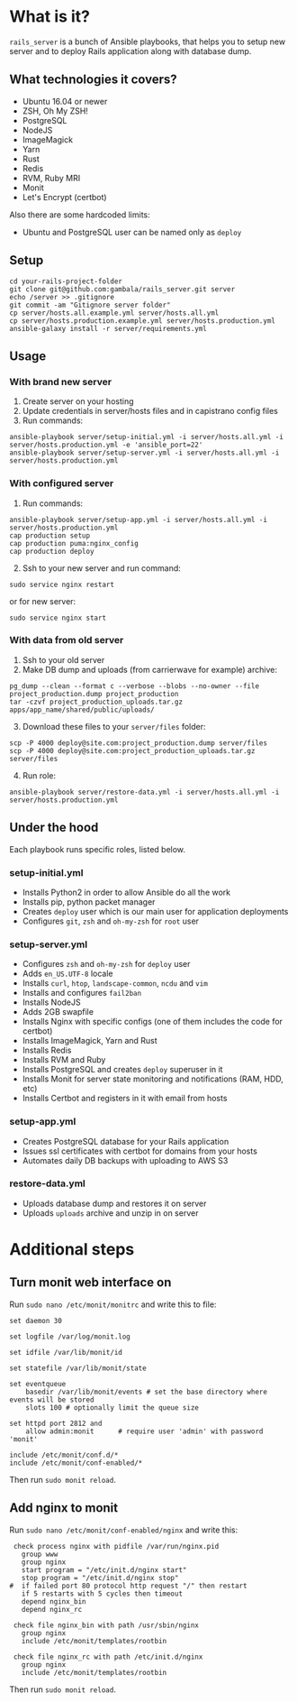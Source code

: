 # What is it?

`rails_server` is a bunch of Ansible playbooks, that helps you to setup new server and to deploy Rails application along with database dump.

## What technologies it covers?

- Ubuntu 16.04 or newer
- ZSH, Oh My ZSH!
- PostgreSQL
- NodeJS
- ImageMagick
- Yarn
- Rust
- Redis
- RVM, Ruby MRI
- Monit
- Let's Encrypt (certbot)

Also there are some hardcoded limits:

- Ubuntu and PostgreSQL user can be named only as `deploy`

## Setup

    cd your-rails-project-folder
    git clone git@github.com:gambala/rails_server.git server
    echo /server >> .gitignore
    git commit -am "Gitignore server folder"
    cp server/hosts.all.example.yml server/hosts.all.yml
    cp server/hosts.production.example.yml server/hosts.production.yml
    ansible-galaxy install -r server/requirements.yml

## Usage

### With brand new server

1. Create server on your hosting
2. Update credentials in server/hosts files and in capistrano config files
3. Run commands:

```
ansible-playbook server/setup-initial.yml -i server/hosts.all.yml -i server/hosts.production.yml -e 'ansible_port=22'
ansible-playbook server/setup-server.yml -i server/hosts.all.yml -i server/hosts.production.yml
```

### With configured server

1. Run commands:

```
ansible-playbook server/setup-app.yml -i server/hosts.all.yml -i server/hosts.production.yml
cap production setup
cap production puma:nginx_config
cap production deploy
```

2. Ssh to your new server and run command:

```
sudo service nginx restart
```

or for new server:

```
sudo service nginx start
```

### With data from old server

1. Ssh to your old server
2. Make DB dump and uploads (from carrierwave for example) archive:

```
pg_dump --clean --format c --verbose --blobs --no-owner --file project_production.dump project_production
tar -czvf project_production_uploads.tar.gz apps/app_name/shared/public/uploads/
```

3. Download these files to your `server/files` folder:

```
scp -P 4000 deploy@site.com:project_production.dump server/files
scp -P 4000 deploy@site.com:project_production_uploads.tar.gz server/files
```

4. Run role:

```
ansible-playbook server/restore-data.yml -i server/hosts.all.yml -i server/hosts.production.yml
```

## Under the hood

Each playbook runs specific roles, listed below.

### setup-initial.yml

- Installs Python2 in order to allow Ansible do all the work
- Installs pip, python packet manager
- Creates `deploy` user which is our main user for application deployments
- Configures `git`, `zsh` and `oh-my-zsh` for `root` user

### setup-server.yml

- Configures `zsh` and `oh-my-zsh` for `deploy` user
- Adds `en_US.UTF-8` locale
- Installs `curl`, `htop`, `landscape-common`, `ncdu` and `vim`
- Installs and configures `fail2ban`
- Installs NodeJS
- Adds 2GB swapfile
- Installs Nginx with specific configs (one of them includes the code for certbot)
- Installs ImageMagick, Yarn and Rust
- Installs Redis
- Installs RVM and Ruby
- Installs PostgreSQL and creates `deploy` superuser in it
- Installs Monit for server state monitoring and notifications (RAM, HDD, etc)
- Installs Certbot and registers in it with email from hosts

### setup-app.yml

- Creates PostgreSQL database for your Rails application
- Issues ssl certificates with certbot for domains from your hosts
- Automates daily DB backups with uploading to AWS S3

### restore-data.yml

- Uploads database dump and restores it on server
- Uploads `uploads` archive and unzip in on server

# Additional steps

## Turn monit web interface on

Run `sudo nano /etc/monit/monitrc` and write this to file:

```
set daemon 30

set logfile /var/log/monit.log

set idfile /var/lib/monit/id

set statefile /var/lib/monit/state

set eventqueue
    basedir /var/lib/monit/events # set the base directory where events will be stored
    slots 100 # optionally limit the queue size

set httpd port 2812 and
    allow admin:monit      # require user 'admin' with password 'monit'

include /etc/monit/conf.d/*
include /etc/monit/conf-enabled/*
```

Then run `sudo monit reload`.

## Add nginx to monit

Run `sudo nano /etc/monit/conf-enabled/nginx` and write this:

```
 check process nginx with pidfile /var/run/nginx.pid
   group www
   group nginx
   start program = "/etc/init.d/nginx start"
   stop program = "/etc/init.d/nginx stop"
#  if failed port 80 protocol http request "/" then restart
   if 5 restarts with 5 cycles then timeout
   depend nginx_bin
   depend nginx_rc

 check file nginx_bin with path /usr/sbin/nginx
   group nginx
   include /etc/monit/templates/rootbin

 check file nginx_rc with path /etc/init.d/nginx
   group nginx
   include /etc/monit/templates/rootbin
```

Then run `sudo monit reload`.
